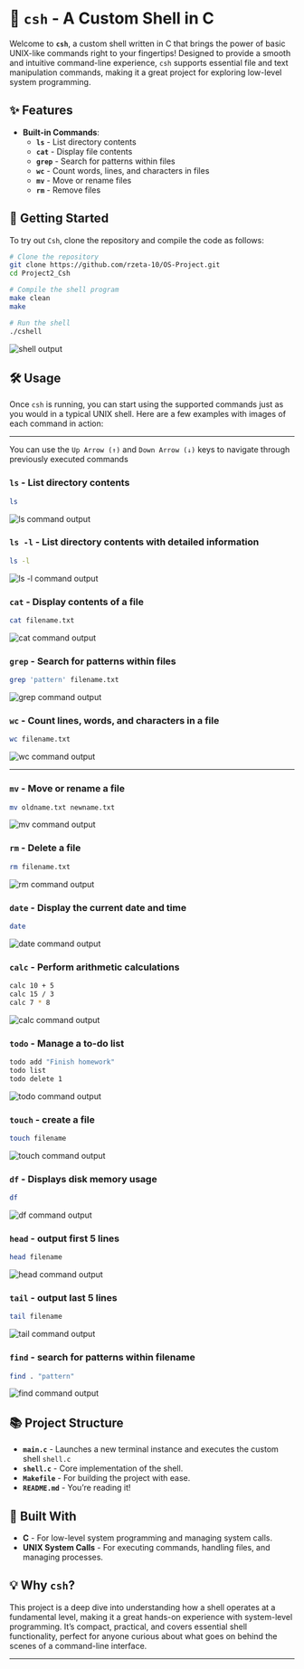 # 🐚 `csh` - A Custom Shell in C

Welcome to **`csh`**, a custom shell written in C that brings the power of basic UNIX-like commands right to your fingertips! Designed to provide a smooth and intuitive command-line experience, `csh` supports essential file and text manipulation commands, making it a great project for exploring low-level system programming.

## ✨ Features

- **Built-in Commands**: 
  - **`ls`** - List directory contents
  - **`cat`** - Display file contents
  - **`grep`** - Search for patterns within files
  - **`wc`** - Count words, lines, and characters in files
  - **`mv`** - Move or rename files
  - **`rm`** - Remove files

## 🚀 Getting Started

To try out `Csh`, clone the repository and compile the code as follows:

```bash
# Clone the repository
git clone https://github.com/rzeta-10/OS-Project.git
cd Project2_Csh

# Compile the shell program
make clean
make

# Run the shell
./cshell
```

![shell output](images/csh.jpeg)

## 🛠️ Usage

Once `csh` is running, you can start using the supported commands just as you would in a typical UNIX shell. Here are a few examples with images of each command in action:


---

You can use the `Up Arrow (↑)` and `Down Arrow (↓)` keys to navigate through previously executed commands

### `ls` - List directory contents
```bash
ls
```
![ls command output](images/ls.jpeg)

### `ls -l` - List directory contents with detailed information
```bash
ls -l
```
![ls -l command output](images/ls%20-l.jpeg)

### `cat` - Display contents of a file
```bash
cat filename.txt
```
![cat command output](images/cat.jpeg)

### `grep` - Search for patterns within files
```bash
grep 'pattern' filename.txt
```
![grep command output](images/grep.jpeg)

### `wc` - Count lines, words, and characters in a file
```bash
wc filename.txt
```
![wc command output](images/wc.jpeg)

---

### `mv` - Move or rename a file
```bash
mv oldname.txt newname.txt
```
![mv command output](images/mv.jpeg)

### `rm` - Delete a file
```bash
rm filename.txt
```
![rm command output](images/rm.jpeg)

### `date` - Display the current date and time
```bash
date
```
![date command output](images/datetime.jpeg)

### `calc` - Perform arithmetic calculations
```bash
calc 10 + 5
calc 15 / 3
calc 7 * 8
```
![calc command output](images/calc.jpeg)

### `todo` - Manage a to-do list
```bash
todo add "Finish homework"
todo list
todo delete 1
```
![todo command output](images/todo.jpeg)

### `touch` - create a file
```bash
touch filename 
```
![touch command output](images/touch.jpeg)


### `df` - Displays disk memory usage
```bash
df 
```
![df command output](images/df.jpeg)

### `head` - output first 5 lines
```bash
head filename
```
![head command output](images/head.jpeg)

### `tail` - output last 5 lines
```bash
tail filename
```
![tail command output](images/tail.jpeg)

### `find` - search for patterns within filename
```bash
find . "pattern"
```
![find command output](images/find.jpeg)

## 📚 Project Structure

- **`main.c`** - Launches a new terminal instance and executes the custom shell `shell.c`
- **`shell.c`** - Core implementation of the shell.
- **`Makefile`** - For building the project with ease.
- **`README.md`** - You’re reading it!

## 🤖 Built With

- **C** - For low-level system programming and managing system calls.
- **UNIX System Calls** - For executing commands, handling files, and managing processes.

## 💡 Why `csh`?

This project is a deep dive into understanding how a shell operates at a fundamental level, making it a great hands-on experience with system-level programming. It’s compact, practical, and covers essential shell functionality, perfect for anyone curious about what goes on behind the scenes of a command-line interface.

---

